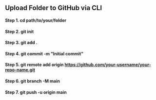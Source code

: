 ## Upload Folder to GitHub via CLI

#### Step 1. cd path/to/your/folder 
#### Step 2. git init 
#### Step 3. git add . 
#### Step 4. git commit -m "Initial commit" 
#### Step 5. git remote add origin https://github.com/your-username/your-repo-name.git 
#### Step 6. git branch -M main 
#### Step 7. git push -u origin main
